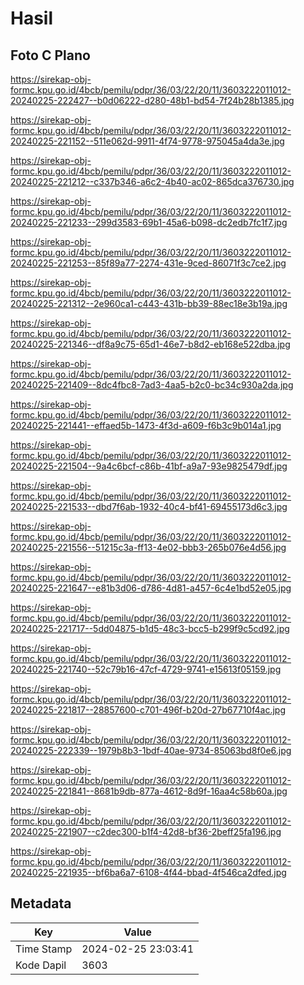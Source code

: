 # Hasil

## Foto C Plano

https://sirekap-obj-formc.kpu.go.id/4bcb/pemilu/pdpr/36/03/22/20/11/3603222011012-20240225-222427--b0d06222-d280-48b1-bd54-7f24b28b1385.jpg

https://sirekap-obj-formc.kpu.go.id/4bcb/pemilu/pdpr/36/03/22/20/11/3603222011012-20240225-221152--511e062d-9911-4f74-9778-975045a4da3e.jpg

https://sirekap-obj-formc.kpu.go.id/4bcb/pemilu/pdpr/36/03/22/20/11/3603222011012-20240225-221212--c337b346-a6c2-4b40-ac02-865dca376730.jpg

https://sirekap-obj-formc.kpu.go.id/4bcb/pemilu/pdpr/36/03/22/20/11/3603222011012-20240225-221233--299d3583-69b1-45a6-b098-dc2edb7fc1f7.jpg

https://sirekap-obj-formc.kpu.go.id/4bcb/pemilu/pdpr/36/03/22/20/11/3603222011012-20240225-221253--85f89a77-2274-431e-9ced-86071f3c7ce2.jpg

https://sirekap-obj-formc.kpu.go.id/4bcb/pemilu/pdpr/36/03/22/20/11/3603222011012-20240225-221312--2e960ca1-c443-431b-bb39-88ec18e3b19a.jpg

https://sirekap-obj-formc.kpu.go.id/4bcb/pemilu/pdpr/36/03/22/20/11/3603222011012-20240225-221346--df8a9c75-65d1-46e7-b8d2-eb168e522dba.jpg

https://sirekap-obj-formc.kpu.go.id/4bcb/pemilu/pdpr/36/03/22/20/11/3603222011012-20240225-221409--8dc4fbc8-7ad3-4aa5-b2c0-bc34c930a2da.jpg

https://sirekap-obj-formc.kpu.go.id/4bcb/pemilu/pdpr/36/03/22/20/11/3603222011012-20240225-221441--effaed5b-1473-4f3d-a609-f6b3c9b014a1.jpg

https://sirekap-obj-formc.kpu.go.id/4bcb/pemilu/pdpr/36/03/22/20/11/3603222011012-20240225-221504--9a4c6bcf-c86b-41bf-a9a7-93e9825479df.jpg

https://sirekap-obj-formc.kpu.go.id/4bcb/pemilu/pdpr/36/03/22/20/11/3603222011012-20240225-221533--dbd7f6ab-1932-40c4-bf41-69455173d6c3.jpg

https://sirekap-obj-formc.kpu.go.id/4bcb/pemilu/pdpr/36/03/22/20/11/3603222011012-20240225-221556--51215c3a-ff13-4e02-bbb3-265b076e4d56.jpg

https://sirekap-obj-formc.kpu.go.id/4bcb/pemilu/pdpr/36/03/22/20/11/3603222011012-20240225-221647--e81b3d06-d786-4d81-a457-6c4e1bd52e05.jpg

https://sirekap-obj-formc.kpu.go.id/4bcb/pemilu/pdpr/36/03/22/20/11/3603222011012-20240225-221717--5dd04875-b1d5-48c3-bcc5-b299f9c5cd92.jpg

https://sirekap-obj-formc.kpu.go.id/4bcb/pemilu/pdpr/36/03/22/20/11/3603222011012-20240225-221740--52c79b16-47cf-4729-9741-e15613f05159.jpg

https://sirekap-obj-formc.kpu.go.id/4bcb/pemilu/pdpr/36/03/22/20/11/3603222011012-20240225-221817--28857600-c701-496f-b20d-27b67710f4ac.jpg

https://sirekap-obj-formc.kpu.go.id/4bcb/pemilu/pdpr/36/03/22/20/11/3603222011012-20240225-222339--1979b8b3-1bdf-40ae-9734-85063bd8f0e6.jpg

https://sirekap-obj-formc.kpu.go.id/4bcb/pemilu/pdpr/36/03/22/20/11/3603222011012-20240225-221841--8681b9db-877a-4612-8d9f-16aa4c58b60a.jpg

https://sirekap-obj-formc.kpu.go.id/4bcb/pemilu/pdpr/36/03/22/20/11/3603222011012-20240225-221907--c2dec300-b1f4-42d8-bf36-2beff25fa196.jpg

https://sirekap-obj-formc.kpu.go.id/4bcb/pemilu/pdpr/36/03/22/20/11/3603222011012-20240225-221935--bf6ba6a7-6108-4f44-bbad-4f546ca2dfed.jpg


## Metadata

| Key        | Value               |
| ---------- | ------------------- |
| Time Stamp | 2024-02-25 23:03:41 |
| Kode Dapil | 3603                |



